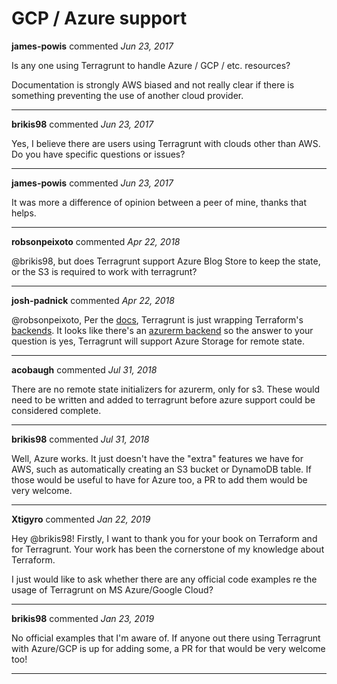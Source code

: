 # GCP / Azure support

**james-powis** commented *Jun 23, 2017*

Is any one using Terragrunt to handle Azure / GCP / etc. resources?

Documentation is strongly AWS biased and not really clear if there is something preventing the use of another cloud provider.
<br />
***


**brikis98** commented *Jun 23, 2017*

Yes, I believe there are users using Terragrunt with clouds other than AWS. Do you have specific questions or issues?
***

**james-powis** commented *Jun 23, 2017*

It was more a difference of opinion between a peer of mine, thanks that helps.
***

**robsonpeixoto** commented *Apr 22, 2018*

@brikis98, but does Terragrunt support Azure Blog Store to keep the state, or the S3 is required to work with terragrunt?
***

**josh-padnick** commented *Apr 22, 2018*

@robsonpeixoto, Per the [docs](https://github.com/gruntwork-io/terragrunt#motivation-1), Terragrunt is just wrapping Terraform's [backends](https://www.terraform.io/docs/backends/). It looks like there's an [azurerm backend](https://www.terraform.io/docs/backends/types/azurerm.html) so the answer to your question is yes, Terragrunt will support Azure Storage for remote state.
***

**acobaugh** commented *Jul 31, 2018*

There are no remote state initializers for azurerm, only for s3. These would need to be written and added to terragrunt before azure support could be considered complete.
***

**brikis98** commented *Jul 31, 2018*

Well, Azure works. It just doesn't have the "extra" features we have for AWS, such as automatically creating an S3 bucket or DynamoDB table. If those would be useful to have for Azure too, a PR to add them would be very welcome.
***

**Xtigyro** commented *Jan 22, 2019*

Hey @brikis98! Firstly, I want to thank you for your book on Terraform and for Terragrunt. Your work has been the cornerstone of my knowledge about Terraform.

I just would like to ask whether there are any official code examples re the usage of Terragrunt on MS Azure/Google Cloud?
***

**brikis98** commented *Jan 23, 2019*

No official examples that I'm aware of. If anyone out there using Terragrunt with Azure/GCP is up for adding some, a PR for that would be very welcome too!
***

